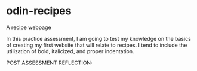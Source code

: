 # odin-recipes
A recipe webpage

In this practice assessment, I am going to test my knowledge on the basics of creating my first website that will relate to recipes. I tend to include the utilization of bold, italicized, and proper indentation.

POST ASSESSMENT REFLECTION:
